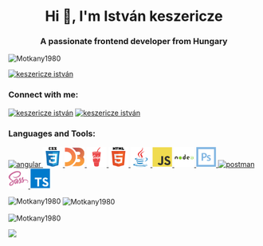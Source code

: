<h1 align="center">Hi 👋, I'm István keszericze</h1>
<h3 align="center">A passionate frontend developer from Hungary</h3>

<p align="left"> <img src="https://komarev.com/ghpvc/?username=Motkany1980&label=Profile%20views&color=0e75b6&style=flat" alt="Motkany1980" /> </p>

<!-- <p align="left"> <a href="https://github.com/ryo-ma/github-profile-trophy"><img src="https://github-profile-trophy.vercel.app/?username=Motkany1980" alt="Motkany1980" /></a> </p> -->

<p align="left"> <a href="https://twitter.com/keszericze80" target="blank"><img src="https://img.shields.io/twitter/follow/keszericze istván?logo=twitter&style=for-the-badge" alt="keszericze istván" /></a> </p>

<h3 align="left">Connect with me:</h3>
<p align="left">
<a href="https://twitter.com/keszericze80" target="blank"><img align="center" src="https://raw.githubusercontent.com/rahuldkjain/github-profile-readme-generator/master/src/images/icons/Social/twitter.svg" alt="keszericze istván" height="30" width="40" /></a>
<a href="https://www.facebook.com/keszericze.istvan" target="blank"><img align="center" src="https://raw.githubusercontent.com/rahuldkjain/github-profile-readme-generator/master/src/images/icons/Social/facebook.svg" alt="keszericze istván" height="30" width="40" /></a>
</p>

<h3 align="left">Languages and Tools:</h3>
<p align="left"> <a href="https://angular.io" target="_blank"> <img src="https://angular.io/assets/images/logos/angular/angular.svg" alt="angular" width="40" height="40"/> </a> <a href="https://www.w3schools.com/css/" target="_blank"> <img src="https://raw.githubusercontent.com/devicons/devicon/master/icons/css3/css3-original-wordmark.svg" alt="css3" width="40" height="40"/> </a> <a href="https://d3js.org/" target="_blank"> <img src="https://raw.githubusercontent.com/devicons/devicon/master/icons/d3js/d3js-original.svg" alt="d3js" width="40" height="40"/> </a> <a href="https://gulpjs.com" target="_blank"> <img src="https://raw.githubusercontent.com/devicons/devicon/master/icons/gulp/gulp-plain.svg" alt="gulp" width="40" height="40"/> </a> <a href="https://www.w3.org/html/" target="_blank"> <img src="https://raw.githubusercontent.com/devicons/devicon/master/icons/html5/html5-original-wordmark.svg" alt="html5" width="40" height="40"/> </a> <a href="https://www.java.com" target="_blank"> <img src="https://raw.githubusercontent.com/devicons/devicon/master/icons/java/java-original.svg" alt="java" width="40" height="40"/> </a> <a href="https://developer.mozilla.org/en-US/docs/Web/JavaScript" target="_blank"> <img src="https://raw.githubusercontent.com/devicons/devicon/master/icons/javascript/javascript-original.svg" alt="javascript" width="40" height="40"/> </a> <a href="https://nodejs.org" target="_blank"> <img src="https://raw.githubusercontent.com/devicons/devicon/master/icons/nodejs/nodejs-original-wordmark.svg" alt="nodejs" width="40" height="40"/> </a> <a href="https://www.photoshop.com/en" target="_blank"> <img src="https://raw.githubusercontent.com/devicons/devicon/master/icons/photoshop/photoshop-line.svg" alt="photoshop" width="40" height="40"/> </a> <a href="https://postman.com" target="_blank"> <img src="https://www.vectorlogo.zone/logos/getpostman/getpostman-icon.svg" alt="postman" width="40" height="40"/> </a> <a href="https://sass-lang.com" target="_blank"> <img src="https://raw.githubusercontent.com/devicons/devicon/master/icons/sass/sass-original.svg" alt="sass" width="40" height="40"/> </a> <a href="https://www.typescriptlang.org/" target="_blank"> <img src="https://raw.githubusercontent.com/devicons/devicon/master/icons/typescript/typescript-original.svg" alt="typescript" width="40" height="40"/> </a> </p>

<p><img align="left" src="https://github-readme-stats.vercel.app/api/top-langs?username=Motkany1980&show_icons=true&locale=en&layout=compact" alt="Motkany1980" /></p>

<p>&nbsp;<img align="center" src="https://github-readme-stats.vercel.app/api?username=Motkany1980&show_icons=true&locale=en" alt="Motkany1980" /></p>

<p><img align="center" src="https://github-readme-streak-stats.herokuapp.com/?user=Motkany1980&" alt="Motkany1980" /></p>
<a href="https://www.ruander.hu/multimedia-tanfolyam.html?gclid=CjwKCAjwn8SLBhAyEiwAHNTJbaKBbup6r_i_88vVXPYAFd6Jecdxhyh6QPEVxyo9vEVaLqxW7w-EbRoCsU0QAvD_BwE"><img src="https://i.ytimg.com/vi/6vrkdw32WHs/maxresdefault.jpg" width= "25%"/></a>

